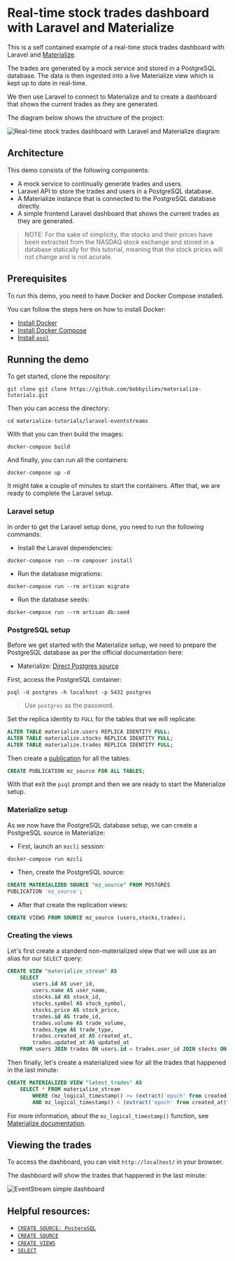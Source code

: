 # Real-time stock trades dashboard with Laravel and Materialize

This is a self contained example of a real-time stock trades dashboard with Laravel and [Materialize](https://materialize.com).

The trades are generated by a mock service and stored in a PostgreSQL database. The data is then ingested into a live Materialize view which is kept up to date in real-time.

We then use Laravel to connect to Materialize and to create a dashboard that shows the current trades as they are generated.

The diagram below shows the structure of the project:

![Real-time stock trades dashboard with Laravel and Materialize diagram](https://user-images.githubusercontent.com/21223421/149404230-e41c0dae-f3b0-45c8-a671-5783da8ccf62.png)


## Architecture

This demo consists of the following components:

- A mock service to continually generate trades and users.
- Laravel API to store the trades and users in a PostgreSQL database.
- A Materialize instance that is connected to the PostgreSQL database directly.
- A simple frontend Laravel dashboard that shows the current trades as they are generated.

> NOTE: For the sake of simplicity, the stocks and their prices have been extracted from the NASDAQ stock exchange and stored in a database statically for this tutorial, meaning that the stock prices will not change and is not acurate.

## Prerequisites

To run this demo, you need to have Docker and Docker Compose installed.

You can follow the steps here on how to install Docker:

* [Install Docker](https://docs.docker.com/get-docker/)
* [Install Docker Compose](https://docs.docker.com/compose/install/)
* [Install `psql`](https://www.postgresql.org/download/)

## Running the demo

To get started, clone the repository:

```
git clone git clone https://github.com/bobbyiliev/materialize-tutorials.git
```

Then you can access the directory:

```
cd materialize-tutorials/laravel-eventstreams
```

With that you can then build the images:

```
docker-compose build
```

And finally, you can run all the containers:

```
docker-compose up -d
```

It might take a couple of minutes to start the containers. After that, we are ready to complete the Laravel setup.

### Laravel setup

In order to get the Laravel setup done, you need to run the following commands:

- Install the Laravel dependencies:

```
docker-compose run --rm composer install
```

- Run the database migrations:

```
docker-compose run --rm artisan migrate
```

- Run the database seeds:

```
docker-compose run --rm artisan db:seed
```

### PostgreSQL setup

Before we get started with the Materialize setup, we need to prepare the PostgreSQL database as per the official documentation here:

- Materialize: [Direct Postgres source](https://materialize.com/docs/guides/cdc-postgres/#direct-postgres-source/)

First, access the PostgreSQL container:

```
psql -U postgres -h localhost -p 5432 postgres
```

> Use `postgres` as the password.

Set the replica identity to `FULL` for the tables that we will replicate:

```sql
ALTER TABLE materialize.users REPLICA IDENTITY FULL;
ALTER TABLE materialize.stocks REPLICA IDENTITY FULL;
ALTER TABLE materialize.trades REPLICA IDENTITY FULL;
```

Then create a [publication](https://www.postgresql.org/docs/current/logical-replication-publication.html) for all the tables:

```sql
CREATE PUBLICATION mz_source FOR ALL TABLES;
```

With that exit the `psql` prompt and then we are ready to start the Materialize setup.

### Materialize setup

As we now have the PostgreSQL database setup, we can create a PostgreSQL source in Materialize:

- First, launch an `mzcli` session:

```
docker-compose run mzcli
```

- Then, create the PostgreSQL source:

```sql
CREATE MATERIALIZED SOURCE "mz_source" FROM POSTGRES                                                              CONNECTION 'user=postgres port=5432 host=postgres dbname=postgres password=postgres'
PUBLICATION 'mz_source';
```

- After that create the replication views:

```sql
CREATE VIEWS FROM SOURCE mz_source (users,stocks,trades);
```

### Creating the views

Let's first create a standerd non-materialized view that we will use as an alias for our `SELECT` query:

```sql
CREATE VIEW "materialize_stream" AS
    SELECT
        users.id AS user_id,
        users.name AS user_name,
        stocks.id AS stock_id,
        stocks.symbol AS stock_symbol,
        stocks.price AS stock_price,
        trades.id AS trade_id,
        trades.volume AS trade_volume,
        trades.type AS trade_type,
        trades.created_at AS created_at,
        trades.updated_at AS updated_at
    FROM users JOIN trades ON users.id = trades.user_id JOIN stocks ON trades.stock_id = stocks.id;
```

Then finally, let's create a materialized view for all the trades that happened in the last minute:

```sql
CREATE MATERIALIZED VIEW "latest_trades" AS
    SELECT * FROM materialize_stream
        WHERE (mz_logical_timestamp() >= (extract('epoch' from created_at)*1000)::bigint
        AND mz_logical_timestamp() < (extract('epoch' from created_at)*1000)::bigint + 60000);
```

For more information, about the `mz_logical_timestamp()` function, see [Materialize documentation](https://materialize.com/docs/sql/functions/now_and_mz_logical_timestamp/#temporal-filter-using-mz_logical_timestamp).

## Viewing the trades

To access the dashboard, you can visit `http://localhost/` in your browser.

The dashboard will show the trades that happened in the last minute:

![EventStream simple dashboard](https://user-images.githubusercontent.com/21223421/149408173-7a76c837-314b-419a-a589-d6867fc55c99.gif)

## Helpful resources:

* [`CREATE SOURCE: PostgreSQL`](https://materialize.com/docs/sql/create-source/postgres/)
* [`CREATE SOURCE`](https://materialize.com/docs/sql/create-source/)
* [`CREATE VIEWS`](https://materialize.com/docs/sql/create-views)
* [`SELECT`](https://materialize.com/docs/sql/select)